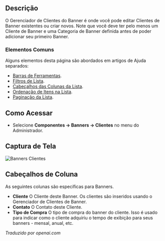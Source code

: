 <!-- Filename: Help4.x:Banners:_Clients  / Display title: Banners: Clientes -->

## Descrição

O Gerenciador de Clientes do Banner é onde você pode editar Clientes de Banner existentes ou criar novos. Note que você deve ter pelo menos um Cliente de Banner e uma Categoria de Banner definida antes de poder adicionar seu primeiro Banner.

### Elementos Comuns

Alguns elementos desta página são abordados em artigos de Ajuda separados:

* [Barras de Ferramentas](jdocmanual?article=help/common-elements/toolbars).
* [Filtros de Lista](jdocmanual?article=help/common-elements/list-filters).
* [Cabeçalhos das Colunas da Lista](jdocmanual?article=help/common-elements/list-column-headers).
* [Ordenação de Itens na Lista](jdocmanual?article=help/common-elements/list-ordering).
* [Paginação da Lista](jdocmanual?article=help/common-elements/list-pagination).

## Como Acessar

- Selecione **Componentes → Banners → Clientes** no menu do Administrador.

## Captura de Tela

![Banners Clientes](../../../ptbr/images/banners/banners-clients-list.png)

## Cabeçalhos de Coluna

As seguintes colunas são específicas para Banners.

- **Cliente** O Cliente deste Banner. Os clientes são inseridos usando o
  Gerenciador de Clientes de Banner.
- **Contato** O Contato deste Cliente.
- **Tipo de Compra** O tipo de compra do banner do cliente. Isso é
  usado para indicar como o cliente adquiriu o tempo de exibição para seus
  banners - mensal, anual, etc.

*Traduzido por openai.com*

